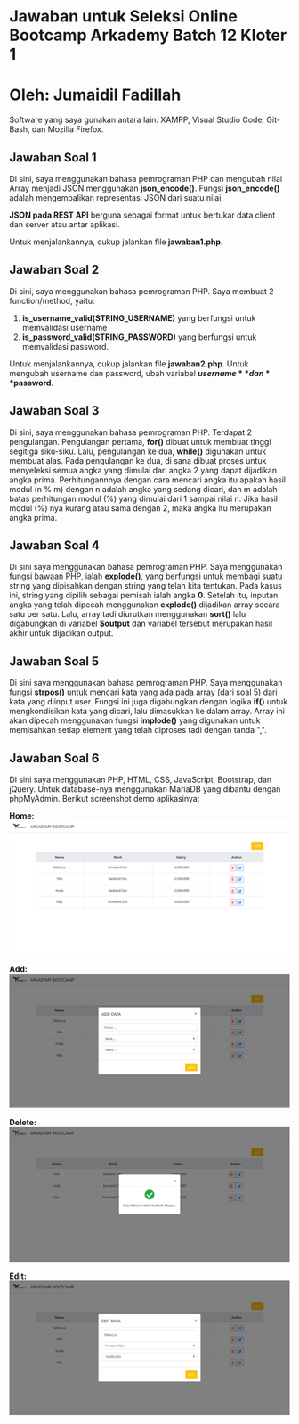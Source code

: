 # Jawaban untuk Seleksi Online Bootcamp Arkademy Batch 12 Kloter 1
# Oleh: Jumaidil Fadillah

Software yang saya gunakan antara lain: XAMPP, Visual Studio Code, Git-Bash, dan Mozilla Firefox.


## Jawaban Soal 1
Di sini, saya menggunakan bahasa pemrograman PHP dan mengubah nilai Array menjadi JSON menggunakan **json_encode()**. Fungsi **json_encode()** adalah mengembalikan representasi JSON dari suatu nilai.

**JSON pada REST API** berguna sebagai format untuk bertukar data client dan server atau antar aplikasi.

Untuk menjalankannya, cukup jalankan file **jawaban1.php**.


## Jawaban Soal 2
Di sini, saya menggunakan bahasa pemrograman PHP. Saya membuat 2 function/method, yaitu:
1. **is_username_valid(STRING_USERNAME)** yang berfungsi untuk memvalidasi username
2. **is_password_valid(STRING_PASSWORD)** yang berfungsi untuk memvalidasi password.

Untuk menjalankannya, cukup jalankan file **jawaban2.php**. Untuk mengubah username dan password, ubah variabel **$username** dan **$password**.


## Jawaban Soal 3
Di sini, saya menggunakan bahasa pemrograman PHP. Terdapat 2 pengulangan. Pengulangan pertama, **for()** dibuat untuk membuat tinggi segitiga siku-siku. Lalu, pengulangan ke dua, **while()** digunakan untuk membuat alas. Pada pengulangan ke dua, di sana dibuat proses untuk menyeleksi semua angka yang dimulai dari angka 2 yang dapat dijadikan angka prima. Perhitungannnya dengan cara mencari angka itu apakah hasil modul (n % m) dengan n adalah angka yang sedang dicari, dan m adalah batas perhitungan modul (%) yang dimulai dari 1 sampai nilai n. Jika hasil modul (%) nya kurang atau sama dengan 2, maka angka itu merupakan angka prima.


## Jawaban Soal 4
Di sini saya menggunakan bahasa pemrograman PHP. Saya menggunakan fungsi bawaan PHP, ialah **explode()**, yang berfungsi untuk membagi suatu string yang dipisahkan dengan string yang telah kita tentukan. Pada kasus ini, string yang dipilih sebagai pemisah ialah angka **0**. Setelah itu, inputan angka yang telah dipecah menggunakan **explode()** dijadikan array secara satu per satu. Lalu, array tadi diurutkan menggunakan **sort()** lalu digabungkan di variabel **$output** dan variabel tersebut merupakan hasil akhir untuk dijadikan output.


## Jawaban Soal 5
Di sini saya menggunakan bahasa pemrograman PHP. Saya menggunakan fungsi **strpos()** untuk mencari kata yang ada pada array (dari soal 5) dari kata yang diinput user. Fungsi ini juga digabungkan dengan logika **if()** untuk mengkondisikan kata yang dicari, lalu dimasukkan ke dalam array. Array ini akan dipecah menggunakan fungsi **implode()** yang digunakan untuk memisahkan setiap element yang telah diproses tadi dengan tanda ",".


## Jawaban Soal 6
Di sini saya menggunakan PHP, HTML, CSS, JavaScript, Bootstrap, dan jQuery. Untuk database-nya menggunakan MariaDB yang dibantu dengan phpMyAdmin. Berikut screenshot demo aplikasinya:

**Home:**
![Screenshot_Home](https://github.com/jumaidilfadil/arkademy-test-batch-12-1/blob/master/jawaban6/screenshot/home.png)

**Add:**
![Screenshot_Add](https://github.com/jumaidilfadil/arkademy-test-batch-12-1/blob/master/jawaban6/screenshot/add.png)

**Delete:**
![Screenshot_Delete](https://github.com/jumaidilfadil/arkademy-test-batch-12-1/blob/master/jawaban6/screenshot/delete.png)

**Edit:**
![Screenshot_Edit](https://github.com/jumaidilfadil/arkademy-test-batch-12-1/blob/master/jawaban6/screenshot/edit.png)
